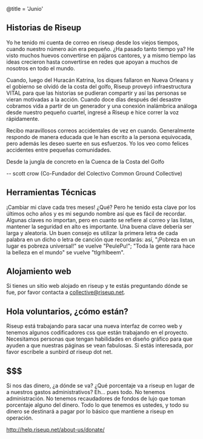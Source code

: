 @title = 'Junio'

## Historias de Riseup

Yo he tenido mi cuenta de correo en riseup desde los viejos tiempos, cuando nuestro número aún era pequeño. ¿Ha pasado tanto tiempo ya? He visto muchos huevos convertirse en pájaros cantores, y a mismo tiempo las ideas crecieron hasta convertirse en redes que apoyan a muchos de nosotros en todo el mundo.

Cuando, luego del Huracán Katrina, los diques fallaron en Nueva Orleans y el gobierno se olvidó de la costa del golfo, Riseup proveyó infraestructura VITAL para que las historias se pudieran compartir y así las personas se vieran motivadas a la acción. Cuando doce días después del desastre cobramos vida a partir de un generador y una conexión inalámbrica análoga desde nuestro pequeño cuartel, ingresé a Riseup e hice correr la voz rápidamente.

Recibo maravillosos correos accidentales de vez en cuando. Generalmente respondo de manera educada que le han escrito a la persona equivocada, pero además les deseo suerte en sus esfuerzos. Yo los veo como felices accidentes entre pequeñas comunidades.

Desde la jungla de concreto en la Cuenca de la Costa del Golfo

-- scott crow (Co-Fundador del Colectivo Common Ground Collective)


## Herramientas Técnicas

¡Cambiar mi clave cada tres meses! ¿Qué? Pero he tenido esta clave por los últimos ocho años y es mi segundo nombre así que es fácil de recordar.
Algunas claves no importan, pero en cuanto se refiere al correo y las listas, mantener la seguridad en alto es importante. Una buena clave debería ser larga y aleatoria. Un buen consejo es utilizar la primera letra de cada palabra en un dicho o letra de canción que recordarás: así, "¡Pobreza en un lugar es pobreza universal!" se vuelve "PeulePu!"; "Toda la gente rara hace la belleza en el mundo" se vuelve "tlgrhlbeem".


## Alojamiento web

Si tienes un sitio web alojado en riseup y te estás preguntando dónde se fue, por favor contacta a collective@riseup.net.


## Hola voluntarios, ¿cómo están?


Riseup está trabajando para sacar una nueva interfaz de correo web y tenemos algunos codificadores css que están trabajando en el proyecto. Necesitamos personas que tengan habilidades en diseño gráfico para que ayuden a que nuestras páginas se vean fabulosas. Si estás interesada, por favor escríbele a sunbird _at_ riseup dot net.


## $$$

Si nos das dinero, ¿a dónde se va? ¿Qué porcentaje va a riseup en lugar de a nuestros gastos administrativos? Eh... pues todo. No tenemos administración. No tenemos recaudadores de fondos de lujo que toman porcentaje alguno del dinero. Todo lo que tenemos es ustedes, y todo su dinero se destinará a pagar por lo básico que mantiene a riseup en operación.

http://help.riseup.net/about-us/donate/
